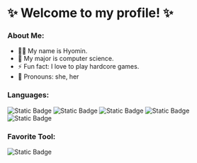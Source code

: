 ✨ Welcome to my profile! ✨
=============

### About Me:
- 👩‍💻 My name is Hyomin.
- 🌱 My major is computer science.
- ⚡ Fun fact: I love to play hardcore games.
- 💬 Pronouns: she, her

### Languages:
![Static Badge](https://img.shields.io/badge/Java-black?logo=java)
![Static Badge](https://img.shields.io/badge/Python-%233776AB?style=social&logo=python&logoColor=white)
![Static Badge](https://img.shields.io/badge/C-%23A8B9CC?logo=c&logoColor=white)
![Static Badge](https://img.shields.io/badge/OCaml-%23EC6813?logo=ocaml&logoColor=white)
![Static Badge](https://img.shields.io/badge/TypeScript-%233178C6?logo=typescript&logoColor=white)


<!--
![Static Badge](https://img.shields.io/badge/CSS-%231572B6?logo=css3&logoColor=white)
![Static Badge](https://img.shields.io/badge/JavaScript-%23F7DF1E?logo=javascript&logoColor=white)
-->

### Favorite Tool:
![Static Badge](https://img.shields.io/badge/Visual%20Studio%20Code-%23007ACC?logo=visualstudiocode&logoColor=white)


<!--
**LoveJelly/LoveJelly** is a ✨ _special_ ✨ repository because its `README.md` (this file) appears on your GitHub profile.

Here are some ideas to get you started:

- 🔭 I’m currently working on ...
- 🌱 I’m currently learning ...
- 👯 I’m looking to collaborate on ...
- 🤔 I’m looking for help with ...
- 💬 Ask me about ...
- 📫 How to reach me: ...
- 😄 Pronouns: ...
- ⚡ Fun fact: ...
-->
